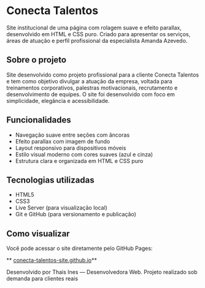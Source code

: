# Conecta Talentos 

Site institucional de uma página com rolagem suave e efeito parallax, desenvolvido em HTML e CSS puro. Criado para apresentar os serviços, áreas de atuação e perfil profissional da especialista Amanda Azevedo.

## Sobre o projeto

Site desenvolvido como projeto profissional para a cliente Conecta Talentos e tem como objetivo divulgar a atuação da empresa, voltada para treinamentos corporativos, palestras motivacionais, recrutamento e desenvolvimento de equipes. O site foi desenvolvido com foco em simplicidade, elegância e acessibilidade.

## Funcionalidades

- Navegação suave entre seções com âncoras
- Efeito parallax com imagem de fundo
- Layout responsivo para dispositivos móveis
- Estilo visual moderno com cores suaves (azul e cinza)
- Estrutura clara e organizada em HTML e CSS puro

## Tecnologias utilizadas

- HTML5
- CSS3
- Live Server (para visualização local)
- Git e GitHub (para versionamento e publicação)

## Como visualizar

Você pode acessar o site diretamente pelo GitHub Pages:

** [conecta-talentos-site.github.io](https://tineslee.github.io/conecta-talentos-site/)**  

Desenvolvido por
Thais Ines — Desenvolvedora Web. 
Projeto realizado sob demanda para clientes reais

